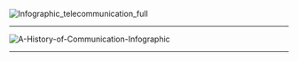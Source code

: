 

![Infographic_telecommunication_full](https://www.conferencecallsunlimited.com/wp-content/uploads/2017/01/Infographic_telecommunication_full.jpg)

-----------

![A-History-of-Communication-Infographic](https://elearninginfographics.com/wp-content/uploads/A-History-of-Communication-Infographic.png)

---------------
